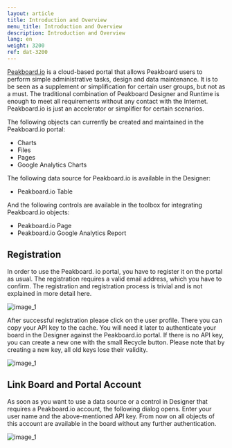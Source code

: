 ```yaml
---
layout: article
title: Introduction and Overview
menu_title: Introduction and Overview
description: Introduction and Overview
lang: en
weight: 3200
ref: dat-3200
---
```

[Peakboard.io](https://peakboard.io) is a cloud-based portal that allows Peakboard users to perform simple administrative tasks, design and data maintenance. It is to be seen as a supplement or simplification for certain user groups, but not as a must. The traditional combination of Peakboard Designer and Runtime is enough to meet all requirements without any contact with the Internet. Peakboard.io is just an accelerator or simplifier for certain scenarios.

The following objects can currently be created and maintained in the Peakboard.io portal:

* Charts
* Files
* Pages
* Google Analytics Charts

The following data source for Peakboard.io is available in the Designer:

 * Peakboard.io Table

And the following controls are available in the toolbox for integrating Peakboard.io objects:

* Peakboard.io Page
* Peakboard.io Google Analytics Report

## Registration

In order to use the Peakboard. io portal, you have to register it on the portal as usual. The registration requires a valid email address, which you have to confirm. The registration and registration process is trivial and is not explained in more detail here.

![image_1](/assets/images/peakboard-io/intro/peakboardio_01.png)


After successful registration please click on the user profile. There you can copy your API key to the cache. You will need it later to authenticate your board in the Designer against the Peakboard.io portal. If there is no API key, you can create a new one with the small Recycle button. Please note that by creating a new key, all old keys lose their validity.

![image_1](/assets/images/peakboard-io/intro/peakboardio_02.png)

## Link Board and Portal Account


As soon as you want to use a data source or a control in Designer that requires a Peakboard.io account, the following dialog opens. Enter your user name and the above-mentioned API key. From now on all objects of this account are available in the board without any further authentication.

![image_1](/assets/images/peakboard-io/intro/peakboardio_03.png)
